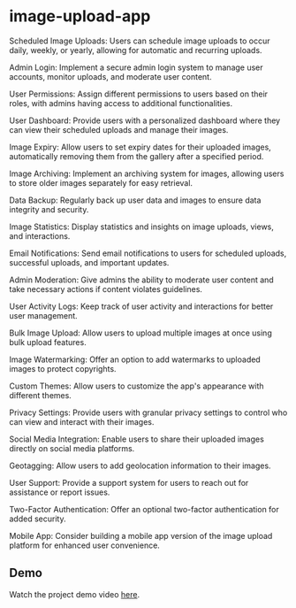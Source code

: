 # image-upload-app

Scheduled Image Uploads: Users can schedule image uploads to occur daily, weekly, or yearly, allowing for automatic and recurring uploads.

Admin Login: Implement a secure admin login system to manage user accounts, monitor uploads, and moderate user content.

User Permissions: Assign different permissions to users based on their roles, with admins having access to additional functionalities.

User Dashboard: Provide users with a personalized dashboard where they can view their scheduled uploads and manage their images.

Image Expiry: Allow users to set expiry dates for their uploaded images, automatically removing them from the gallery after a specified period.

Image Archiving: Implement an archiving system for images, allowing users to store older images separately for easy retrieval.

Data Backup: Regularly back up user data and images to ensure data integrity and security.

Image Statistics: Display statistics and insights on image uploads, views, and interactions.

Email Notifications: Send email notifications to users for scheduled uploads, successful uploads, and important updates.

Admin Moderation: Give admins the ability to moderate user content and take necessary actions if content violates guidelines.

User Activity Logs: Keep track of user activity and interactions for better user management.

Bulk Image Upload: Allow users to upload multiple images at once using bulk upload features.

Image Watermarking: Offer an option to add watermarks to uploaded images to protect copyrights.

Custom Themes: Allow users to customize the app's appearance with different themes.

Privacy Settings: Provide users with granular privacy settings to control who can view and interact with their images.

Social Media Integration: Enable users to share their uploaded images directly on social media platforms.

Geotagging: Allow users to add geolocation information to their images.

User Support: Provide a support system for users to reach out for assistance or report issues.

Two-Factor Authentication: Offer an optional two-factor authentication for added security.

Mobile App: Consider building a mobile app version of the image upload platform for enhanced user convenience.

## Demo

Watch the project demo video [here](https://www.veed.io/view/c6e1221d-7630-42d1-87cc-dd8b8a528b68).


